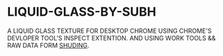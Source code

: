 # LIQUID-GLASS-BY-SUBH
A LIQUID GLASS TEXTURE FOR DESKTOP CHROME USING CHROME'S DEVLOPER TOOL'S INSPECT EXTENTION. AND USING WORK TOOLS &amp;&amp; RAW DATA FORM [SHUDING](https://github.com/shuding/liquid-glass).
